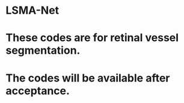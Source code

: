 # LSMA-Net
# These codes are for retinal vessel segmentation.
# The codes will be available after acceptance.
